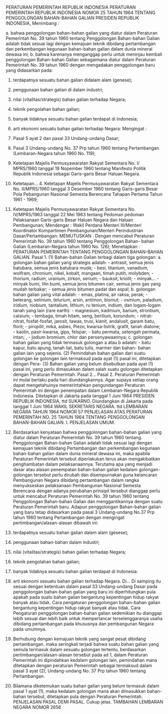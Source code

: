  PERATURAN PEMERINTAH REPUBLIK INDONESIA PERATURAN PEMERINTAH REPUBLIK INDONESIA NOMOR 25 TAHUN 1964 TENTANG PENGGOLONGAN BAHAN-BAHAN GALIAN PRESIDEN REPUBLIK INDONESIA,
Menimbang :

a. bahwa penggolongan bahan-bahan galian yang diatur dalam Peraturan Pemerintah No. 39 tahun 1960 tentang Penggolongan Bahan-bahan Galian adalah tidak sesuai lagi dengan kemajuan teknik dibidang pertambangan dan perkembangan kegunaan bahan-bahan galian dalam dunia mineral dewasa ini;
b. bahwa karenanya menganggap perlu untuk meninjau kembali penggolongan Bahan-bahan Galian sebagaimana diatur dalam Peraturan Pemerintah No. 39 tahun 1960 dengan mengadakan penggolongan baru yang didasarkan pada:
1. terdapatnya sesuatu bahan galian didalam alam (genese);
2. penggunaan bahan galian di dalam industri;
3. nilai (vitalitas/strategis) bahan galian terhadap Negara;
4. teknik pengolahan bahan galian;
5. banyak tidaknya sesuatu bahan galian terdapat di Indonesia;
6. arti ekonomi sesuatu bahan galian terhadap Negara:
Mengingat :

1. Pasal 5 ayat 2 dan pasal 33 Undang-undang Dasar;
2. Pasal 3 Undang-undang No. 37 Prp tahun 1960 tentang Pertambangan (Lembaran-Negara tahun 1960 No. 119);
3. Ketetapan Majelis Permusyawaratan Rakyat Sementara No. I/ MPRS/1960 tanggal 19 Nopember 1960 tentang Manifesto Politik Republik Indonesia sebagai Garis-garis Besar Haluan Negara.
4. Ketetapan… 4. Ketetapan Majelis Permusyawaratan Rakyat Sementara No. II/MPRS/1960 tanggal 3 Desember 1960 tentang Garis-garis Besar Pola Pebangunan Nasional Semesta Berencana Tahapan Pertama Tahun 1961 - 1969;
5. Ketetapan Majelis Permusyawaratan Rakyat Sementara No. IV/MPRS/1963 tanggal 22 Mei 1963 tentang Pedoman pedoman Pelaksanaan Garis-garis Besar Haluan Negara dan Haluan Pembangunan; Mendengar : Wakil Perdana Menteri III/Menteri Koordinator Kompartimen Pembangunan/Menteri Perindustrian Dasar/Pertambangan:
MEMUTUSKAN :
 Dengan mencabut Peraturan Pemerintah No. 39 tahun 1960 tentang Penggolongan Bahan- bahan Galian (Lembaran-Negara tahun 1960 No. 126); Menetapkan : PERATURAN PEMERINTAH TENTANG PENGGOLONGAN BAHAN-BAHAN GALIAN. Pasal 1.
(1) Bahan-bahan Galian terbagi dalam tiga golongan:
a. golongan bahan galian yang strategis adalah: - antrasit, semua jenis batubara, semua jenis batubara muda; - besi, titanium, vanadium, wolfram, chronium, nikel, kobalt, mangaan, timah putih, molybden; - thorium, radium, uranium, zirkon, serium; - bauksit, kriolit; - minyak… - minyak bumi, lilin bumi, semua jenis bitumen cair, semua jenis gas yang mudah terbakar; - semua jenis bitumen padat dan aspal;
b. golongan bahan galian yang vital adalah: - emas, platina, air raksa, perak; - belerang, selinium, telurium, arsin, antimon, bismut; - osmium, paladium, iridium, niobium, tantalium, lithium, ru tenium, indium, dan logam-logam tanah yang lain (rare earth): - magnesium, kadmium, barium, strontium, calsium; - tembaga, timah hitam, seng, berilium, korundum; - nitrat-nitrat, fosfat-fosfat, jarosit, tawas, trusi, kianit, andalusit, garam batu, florit; - piropilit, mika, asbes, Piezo, kwarsa-listrik, grafit, tanah diatone; - kaolin, pasir-kwarsa, gips, felspar; - batu permata, setengah permata, intan; , - jodium bromium, chlor dan persenyawaannya;
c. golongan bahan galian yang tidak termasuk golongan a atau b adalah: - batu kapur, batu apung, tanah liat, batu tulis, marmer dan bahan- bahan galian lain yang sejenis.
(2) Pemindahan bahan galian dari suatu golongan ke golongan lain termaksud pada ayat (1) pasal ini, ditetapkan dengan Pera- (3) Bahan galian yang belum disebutkan pada ayat (1) pasal ini, yang perlu dimasukkan dalam salah suatu golongan ditetapkan dengan Peraturan Pemerintah. Pasal 2… Pasal 2. Peraturan Pemerintah ini mulai berlaku pada hari diundangkannya. Agar supaya setiap orang dapat mengetahuinya memerintahkan pengundangan Peraturan Pemerintah ini dengan penempatan dalam Lembaran-Negara Republik Indonesia. Ditetapkan di Jakarta pada tanggal 1 Juni 1964 PRESIDEN REPUBLIK INDONESIA, ttd SUKARNO. Diundangkan di Jakarta pada tanggal 1 Juni 1964 WAKIL SEKRETARIS NEGARA. ttd LEMBARAN NEGARA TAHUN 1964 NOMOR 57 PENJELASAN ATAS PERATURAN PEMERINTAH NO. 25 TAHUN 1964 TENTANG PENGGOLONGAN BAHAN-BAHAN GALIAN. I. PENJELASAN UMUM.
1. Berdasarkan kenyataan bahwa penggolongan bahan-bahan galian yang diatur dalam Peraturan Pemerintah No. 39 tahun 1960 tentang. Penggolongan Bahan-bahan Galian adalah tidak sesuai lagi dengan kemajuan teknik dibidang Pertambangan dan perkembangan kegunaan bahan-bahan galian dalam dunia mineral dewasa ini, maka apabila Peraturan Pemerintah tersebut diperlakukan terus akan mengakibatkan penghambatan dalam pelaksanaannya. Terutama apa yang menjadi dasar atau alasan penempatan bahan-bahan galian kedalam golongan-golongan tersebut perlu dirubah dan disempurnakan guna kelancaran Pembangunan Negara dibidang pertambangan dalam rangka menyukseskan pelaksanaan Pembangunan Nasional Semesta Berencana dengan adanya perubahan prinsipil tersebut dianggap perlu untuk mencabut Peraturan Pemerintah No. 39 tahun 1960 tentang Penggolongan Bahan-bahan Galian dan menggantikannya dengan suatu Peraturan Pemerintah baru. Adapun penggolongan Bahan-bahan galian yang baru tetap didasarkan pada pasal 3 Undang-undang No.37 Prp tahun 1960 tentang Pertambangan dengan mengingat pertimbangan/alasan-alasan dibawah ini:
1. terdapatnya sesuatu bahan galian dalam alam (gesese);
2. penggunaan bahan-bahan dalam industri;
3. nilai (vitalitas/strategis) bahan galian terhadap Negara;
4. teknik pengolahan bahan galian;
5. banyak tidaknya sesuatu bahan galian terdapat di Indonesia:
6. arti ekonomi sesuatu bahan galian terhadap Negara. Di… Di samping itu sesuai dengan ketentuan dalam pasal 33 Undang-undang Dasar pada penggolongan bahan-bahan galian yang baru ini diperhitungkan pula apakah pada suatu bahan galian bergantung kepentingan hidup rakyat banyak atau tidak. Cara pengaturan penggolongan bahan-bahan galian bergantung kepentingan hidup rakyat banyak atau tidak. Cara Pengaturan penggolongan bahan-bahan galian sedemikian itu dianggap lebih sesuai dan lebih baik untuk memperlancar terselenggaranya usaha dibidang pertambangan pada khususnya dan pembangunan Negara pada umumnya.
2. Berhubung dengan kemajuan teknik yang sangat pesat dibidang pertambangan. maka seringkali terjadi bahwa suatu bahan galian yang semula termasuk dalam sesuatu golongan tertentu, berdasarkan pertimbangan/alasan-alasan tersebut pada ad 1, dalam Peraturan Pemerintah ini dipindahkan kedalam golongan lain, pemindahan mana ditetapkan dengan peraturan Pemerintah sebagai termaksud dalam pasal 3 ayat (2), Undang-undang No. 37 Prp tahun 1960 tentang Pertambangan.
3. Bilamana diketemukan suatu bahan galian yang belum termasuk dalam pasal 1 ayat (1), maka kedalam golongan mana akan dimasukkan bahan-bahan tersebut, ditetapkan pula dengan Peraturan Pemerintah. PENJELASAN PASAL DEMI PASAL. Cukup jelas. TAMBAHAN LEMBARAN NEGARA NOMOR 2656